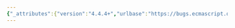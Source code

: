 ```yaml
---
{"_attributes":{"version":"4.4.4+","urlbase":"https://bugs.ecmascript.org/","maintainer":"dherman@mozilla.com"},"bug":{"bug_id":3725,"creation_ts":"2015-02-02 09:15:00 -0800","short_desc":"SpeciesConstructor: should not let null trigger defaults","delta_ts":"2015-07-10 08:35:02 -0700","product":"Draft for 6th Edition","component":"technical issue","version":"Rev 31: January 15, 2015 Draft","rep_platform":"All","op_sys":"All","bug_status":"RESOLVED","resolution":"WONTFIX","priority":"Normal","bug_severity":"enhancement","everconfirmed":true,"reporter":{"uid":"d","name":"Domenic Denicola"},"assigned_to":{"uid":"allen","name":"Allen Wirfs-Brock"},"cc":"erik.arvidsson","long_desc":[{"commentid":11869,"comment_count":0,"who":{"uid":"d","name":"Domenic Denicola"},"bug_when":"2015-02-02 09:15:36 -0800","thetext":"In general in ES, undefined triggers defaults, whereas null does not. However apparently you can get default species behavior if you set species to null. This seems incorrect: it should throw a TypeError instead (since null is not a constructor)."},{"commentid":11888,"comment_count":1,"who":{"uid":"allen","name":"Allen Wirfs-Brock"},"bug_when":"2015-02-02 12:27:58 -0800","thetext":"WThe null or undefined test is consistent with the behavior of GetMethod and the GetMethod behavior was arrived at based upon discussions at TC39 meetings.\n\nThe undefined gets you default is a rule that is specific to destructuring (which includes function parameter processing)"},{"commentid":11889,"comment_count":2,"who":{"uid":"arv","name":"Erik Arvidsson"},"bug_when":"2015-02-02 12:38:50 -0800","thetext":"Allen, are you saying that we will fall back to the default function in the case of GetMethod(obj, 'foo' defaultFunction) when obj.foo === null? I cannot recall us having this discussion. We did allow null in then(resolveHandler, rejectHandler) but that was mostly for backwards compat."},{"commentid":11890,"comment_count":3,"who":{"uid":"allen","name":"Allen Wirfs-Brock"},"bug_when":"2015-02-02 15:27:38 -0800","thetext":"(In reply to Erik Arvidsson from comment #2)\n> Allen, are you saying that we will fall back to the default function in the\n> case of GetMethod(obj, 'foo' defaultFunction) \n\nNo, GetMethod doesn't even have a defaultFunction argument. \n\nThis is about what property values are are reported by GetMethod() (and other similar use cases) as no method found.\n\nGetMethod\n   returns the property value if it is callable\n   returns undefined if the property value is undefined or null \n   Throws a TypeError for all other property values\n\nMostly,  this about what value you use for situations like:\n\nlet itr = function*() {yield 1}().\nitr.throw = undefined;  // hide the inherited 'throw' method\nitr.throw = null;       // hide the inherited 'throw' method \n//either of the above two lines will work\n\nI'm pretty sure that when we talked about this pattern, people in TC39 thought that both null and undefined should be acceptable.\n\nIn fact, the change markup for GetMethod shows that the null case was added in the Rev26 and the release notes for Rev26 explicitly mention that change.  I'm pretty sure, the change was based upon discussion at the preceding meeting."}]}}
---
```

